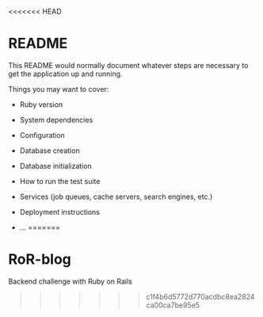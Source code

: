 <<<<<<< HEAD
# README

This README would normally document whatever steps are necessary to get the
application up and running.

Things you may want to cover:

* Ruby version

* System dependencies

* Configuration

* Database creation

* Database initialization

* How to run the test suite

* Services (job queues, cache servers, search engines, etc.)

* Deployment instructions

* ...
=======
# RoR-blog
Backend challenge with Ruby on Rails
>>>>>>> c1f4b6d5772d770acdbc8ea2824ca00ca7be95e5
